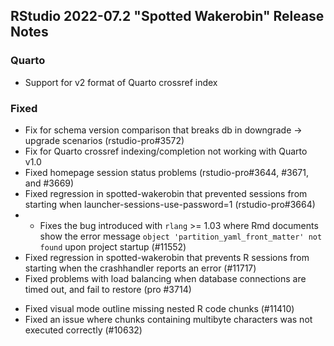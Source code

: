 ## RStudio 2022-07.2 "Spotted Wakerobin" Release Notes

### Quarto

* Support for v2 format of Quarto crossref index

### Fixed

* Fix for schema version comparison that breaks db in downgrade -> upgrade scenarios (rstudio-pro#3572)
* Fix for Quarto crossref indexing/completion not working with Quarto v1.0
* Fixed homepage session status problems (rstudio-pro#3644, #3671, and #3669)
* Fixed regression in spotted-wakerobin that prevented sessions from starting when launcher-sessions-use-password=1 (rstudio-pro#3664)
* * Fixes the bug introduced with `rlang` >= 1.03 where Rmd documents show the error message `object 'partition_yaml_front_matter' not found` upon project startup (#11552)
* Fixed regression in spotted-wakerobin that prevents R sessions from starting when the crashhandler reports an error (#11717)
* Fixed problems with load balancing when database connections are timed out, and fail to restore (pro #3714)
- Fixed visual mode outline missing nested R code chunks (#11410)
- Fixed an issue where chunks containing multibyte characters was not executed correctly (#10632)

